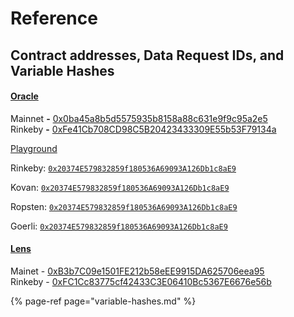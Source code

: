 # Reference

## Contract addresses, Data Request IDs, and Variable Hashes

#### [Oracle](https://github.com/tellor-io/TellorCore)

Mainnet **-** [0x0ba45a8b5d5575935b8158a88c631e9f9c95a2e5](https://etherscan.io/address/0x0ba45a8b5d5575935b8158a88c631e9f9c95a2e5)  
Rinkeby **-** [0xFe41Cb708CD98C5B20423433309E55b53F79134a](https://rinkeby.etherscan.io/address/0xFe41Cb708CD98C5B20423433309E55b53F79134a)

[Playground](https://github.com/tellor-io/TellorPlayground)

Rinkeby: [`0x20374E579832859f180536A69093A126Db1c8aE9`](https://rinkeby.etherscan.io/address/0x20374E579832859f180536A69093A126Db1c8aE9#code)

Kovan: [`0x20374E579832859f180536A69093A126Db1c8aE9`](https://kovan.etherscan.io/address/0x20374E579832859f180536A69093A126Db1c8aE9#code)

Ropsten: [`0x20374E579832859f180536A69093A126Db1c8aE9`](https://ropsten.etherscan.io/address/0x20374E579832859f180536A69093A126Db1c8aE9#code)

Goerli: [`0x20374E579832859f180536A69093A126Db1c8aE9`](https://goerli.etherscan.io/address/0x20374E579832859f180536A69093A126Db1c8aE9#code)

#### [Lens](https://github.com/tellor-io/lens)

Mainet -  [0xB3b7C09e1501FE212b58eEE9915DA625706eea95](https://etherscan.io/address/0xB3b7C09e1501FE212b58eEE9915DA625706eea95#readContract)  
Rinkeby - [0xFC1Cc83775cf42433C3E06410Bc5367E6676e56b](https://rinkeby.etherscan.io/address/0xFC1Cc83775cf42433C3E06410Bc5367E6676e56b#readContract)

{% page-ref page="variable-hashes.md" %}



